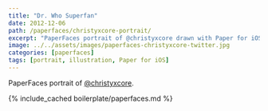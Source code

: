 ```yaml
---
title: "Dr. Who Superfan"
date: 2012-12-06
path: /paperfaces/christyxcore-portrait/
excerpt: "PaperFaces portrait of @christyxcore drawn with Paper for iOS on an iPad."
image: ../../assets/images/paperfaces-christyxcore-twitter.jpg
categories: [paperfaces]
tags: [portrait, illustration, Paper for iOS]
---
```


PaperFaces portrait of [@christyxcore](https://twitter.com/christyxcore).

{% include_cached boilerplate/paperfaces.md %}
